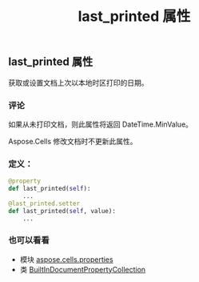 ﻿---
title: last_printed 属性
second_title: Aspose.Cells for Python via .NET API 参考文献
description:
type: docs
weight: 230
url: /zh/python-net/aspose.cells.properties/builtindocumentpropertycollection/last_printed/
is_root: false
---
## last_printed 属性

获取或设置文档上次以本地时区打印的日期。

### 评论

如果从未打印文档，则此属性将返回 DateTime.MinValue。


Aspose.Cells 修改文档时不更新此属性。
### 定义：
```python
@property
def last_printed(self):
    ...
@last_printed.setter
def last_printed(self, value):
    ...
```

### 也可以看看
* 模块 [aspose.cells.properties](../../)
* 类 [BuiltInDocumentPropertyCollection](/cells/zh/python-net/aspose.cells.properties/builtindocumentpropertycollection)

